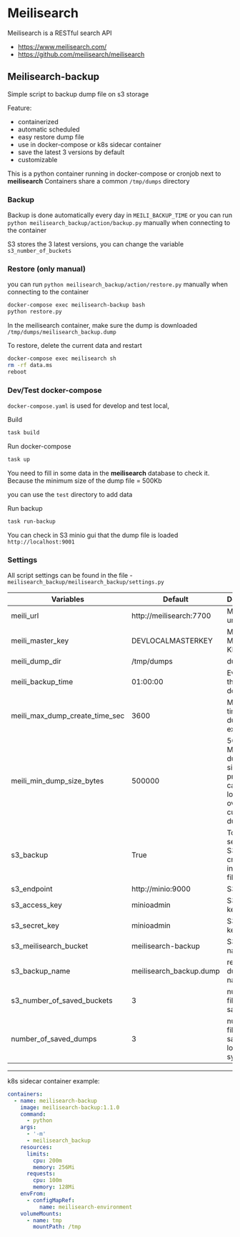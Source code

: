 # Meilisearch

Meilisearch is a RESTful search API

- https://www.meilisearch.com/
- https://github.com/meilisearch/meilisearch

## Meilisearch-backup

Simple script to backup dump file on s3 storage

Feature:
- containerized
- automatic scheduled
- easy restore dump file
- use in docker-compose or k8s sidecar container
- save the latest 3 versions by default
- customizable

This is a python container running in docker-compose or cronjob next to **meilisearch**
Containers share a common `/tmp/dumps` directory

### Backup

Backup is done automatically every day in `MEILI_BACKUP_TIME` or you can run `python meilisearch_backup/action/backup.py` manually when connecting to the container

S3 stores the 3 latest versions, you can change the variable `s3_number_of_buckets`

### Restore (only manual)

you can run `python meilisearch_backup/action/restore.py` manually when connecting to the container

```bash
docker-compose exec meilisearch-backup bash
python restore.py
```

In the meilisearch container, make sure the dump is downloaded `/tmp/dumps/meilisearch_backup.dump`

To restore, delete the current data and restart

```bash
docker-compose exec meilisearch sh
rm -rf data.ms
reboot
```

### Dev/Test docker-compose

`docker-compose.yaml` is used for develop and test local, 

Build

```bash
task build
```

Run docker-compose
```bash
task up
```

You need to fill in some data in the **meilisearch** database to check it. Because the minimum size of the dump file = 500Kb

you can use the `test` directory to add data

Run backup
```bash
task run-backup
```

You can check in S3 minio gui that the dump file is loaded `http://localhost:9001`

### Settings

All script settings can be found in the file - `meilisearch_backup/meilisearch_backup/settings.py`


| Variables | Default | Descriptions |
|----------|----------|----------|
| meili_url | http://meilisearch:7700  |  Meilisearch url |
| meili_master_key | DEVLOCALMASTERKEY | Meilisearch MASTER KEY |
| meili_dump_dir | /tmp/dumps | dumps dir |
| meili_backup_time | 01:00:00 | Every day at this time does a dump |
| meili_max_dump_create_time_sec | 3600 | Maximum time for dump task execution |
| meili_min_dump_size_bytes | 500000 | 500kb Minimum dump file size (for protection in case of data loss to avoid overwriting current dump files) |
| s3_backup | True | To disable sending to S3 (will only create dump in local filesystem) |
| s3_endpoint | http://minio:9000| S3 url |
| s3_access_key | minioadmin | S3 access key |
| s3_secret_key | minioadmin | S3 secret key |
| s3_meilisearch_bucket | meilisearch-backup | S3 bucket name |
| s3_backup_name | meilisearch_backup.dump | recovery dump file name |
| s3_number_of_saved_buckets | 3 | number of files to be saved S3 |
| number_of_saved_dumps | 3 | number of files to be saved in the local file system |

---

k8s sidecar container example:
```YAML
containers: 
  - name: meilisearch-backup
    image: meilisearch-backup:1.1.0
    command:
      - python
    args:
      - '-m'
      - meilisearch_backup
    resources:
      limits:
        cpu: 200m
        memory: 256Mi
      requests:
        cpu: 100m
        memory: 128Mi
    envFrom:
      - configMapRef:
          name: meilisearch-environment
    volumeMounts:
      - name: tmp
        mountPath: /tmp
```
